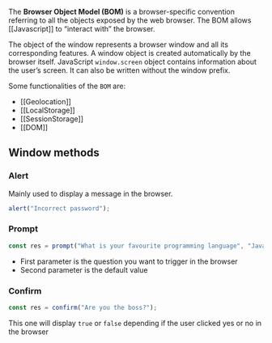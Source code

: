 The **Browser Object Model (BOM)** is a browser-specific convention referring to all the objects exposed by the web browser. The BOM allows [[Javascript]] to “interact with” the browser. 

The object of the window represents a browser window and all its corresponding features. A window object is created automatically by the browser itself. JavaScript `window.screen` object contains information about the user’s screen. It can also be written without the window prefix.

Some functionalities of the `BOM` are:
- [[Geolocation]]
- [[LocalStorage]]
- [[SessionStorage]]
- [[DOM]]

## Window methods

### Alert

Mainly used to display a message in the browser.

```js
alert("Incorrect password");
```

### Prompt

```js
const res = prompt("What is your favourite programming language", "Java");
```

- First parameter is the question you want to trigger in the browser
- Second parameter is the default value

### Confirm

```js
const res = confirm("Are you the boss?");
```

This one will display `true` or `false` depending if the user clicked yes or no in the browser
